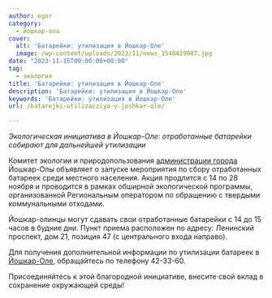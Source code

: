 ```yaml
---
author: egor
category:
  - йошкар-ола
cover:
  alt: 'Батарейки: утилизация в Йошкар-Оле'
  image: /wp-content/uploads/2023/11/news_1548429987.jpg
date: "2023-11-15T09:00:00+00:00"
tag:
  - экология
title: 'Батарейки: утилизация в Йошкар-Оле'
description: 'Батарейки: утилизация в Йошкар-Оле'
keywords: 'Батарейки: утилизация в Йошкар-Оле'
url: /batarejki-utilizacziya-v-joshkar-ole/

---
```

_Экологическая инициатива в Йошкар-Оле: отработанные батарейки собирают для дальнейшей утилизации_

Комитет экологии и природопользования [администрации города](https://www.i-ola.ru/about/contacts/) Йошкар-Олы объявляет о запуске мероприятия по сбору отработанных батареек среди местного населения. Акция продлится с 14 по 28 ноября и проводится в рамках обширной экологической программы, организованной Региональным оператором по обращению с твердыми коммунальными отходами.

Йошкар-олинцы могут сдавать свои отработанные батарейки с 14 до 15 часов в будние дни. Пункт приема расположен по адресу: Ленинский проспект, дом 21, позиция 47 (с центрального входа направо).

Для получения дополнительной информации по утилизации батареек в [Йошкар-Оле](/2910-yoshkar-ola/), обращайтесь по телефону 42-33-60.

Присоединяйтесь к этой благородной инициативе, внесите свой вклад в сохранение окружающей среды!
